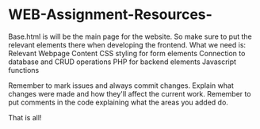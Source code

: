 # WEB-Assignment-Resources-
Base.html is will be the main page for the website. So make sure to put the relevant elements there when developing the frontend.
What we need is: 
Relevant Webpage Content
CSS styling for form elements
Connection to database and CRUD operations
PHP for backend elements
Javascript functions

Remember to mark issues and always commit changes. Explain what changes were made and how they'll affect the current work. Remember to put comments in the code explaining what the areas you added do.

That is all!
